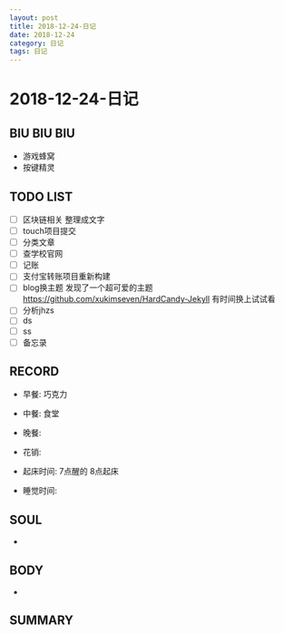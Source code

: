 ```yaml
---
layout: post
title: 2018-12-24-日记
date: 2018-12-24
category: 日记
tags: 日记
---
```

# 2018-12-24-日记
## BIU BIU BIU
- 游戏蜂窝
- 按键精灵
 
## TODO LIST

- [ ] 区块链相关 整理成文字
- [ ] touch项目提交
- [ ] 分类文章
- [ ] 查学校官网
- [ ] 记账
- [ ] 支付宝转账项目重新构建
- [ ] blog换主题 发现了一个超可爱的主题 https://github.com/xukimseven/HardCandy-Jekyll 有时间换上试试看
- [ ] 分析jhzs
- [ ] ds
- [ ] ss
- [ ] 备忘录
 
## RECORD
- 早餐:  巧克力
- 中餐:  食堂
- 晚餐:  
 
- 花销:  
 
- 起床时间:  7点醒的 8点起床
- 睡觉时间:  
 
## SOUL
- 
 
## BODY
- 
 
## SUMMARY
 
 
